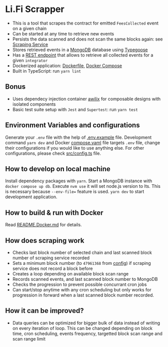 # Li.Fi Scrapper

- This is a tool that scrapes the contract for emitted `FeesCollected` event on a given chain
- Can be started at any time to retrieve new events
- Persists the data scanned and does not scan the same blocks again: see [Scraping Service](src/services.ts)
- Stores retrieved events in a [MongoDB](src/db.ts) database using [Typegoose](src/models.ts)
- Has a [REST endpoint](src/router.ts) that allows to retrieve all collected events for a given `integrator`
- Dockerized application: [Dockerfile](Dockerfile), [Docker Compose](compose.yaml)
- Built in TypeScript: run `yarn lint`

## Bonus

- Uses dependecy injection container [awilix](src/container.ts) for composable designs with isolated components
- Basic test suite setup with `Jest` and `Supertest`: run `yarn test`

## Environment Variables and configurations

Generate your `.env` file with the help of [.env.example](.env.example) file. Development command `yarn dev` and Docker [compose.yaml](compose.yaml) file targets `.env` file, change their configurations if you would like to use anything else. For other configurations, please check [src/config.ts](src/config.ts) file.

## How to develop on local machine

Install dependency packages with `yarn`. Start a MongoDB instance with `docker compose up db`. Execute `nvm use` it will set node.js version to lts. This is necessary because `--env-file=` feature is used. `yarn dev` to start development application.

## How to build & run with Docker

Read [README.Docker.md](README.Docker.md) for details.

## How does scraping work

- Checks last block number of selected chain and last scanned block number of scraping service recorded
- Sets a minimum block number (to `47961368` from [config](src/config.ts)) if scraping service does not record a block before
- Creates a loop depending on available block scan range
- Records scanned events, and last scanned block number to MongoDB
- Checks the progression to prevent possible concurrant cron jobs
- Can start/stop anytime with any cron scheduling but only works for progression in forward when a last scanned block number recorded.

## How it can be improved?

- Data queries can be optimized for bigger bulk of data instead of writing on every iteration of loop. This can be changed depending on block time, cron scheduling, events frequency, targetted block scan range and scan range limit

